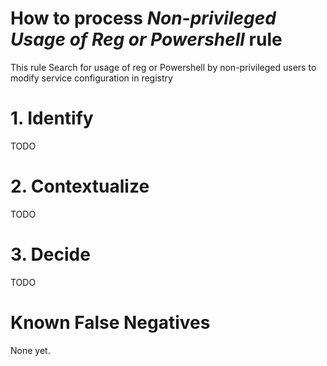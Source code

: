 # How to process *Non-privileged Usage of Reg or Powershell* rule
This rule Search for usage of reg or Powershell by non-privileged users to modify service configuration in registry

# 1. Identify
TODO

# 2. Contextualize
TODO

# 3. Decide
TODO

# Known False Negatives
None yet.
